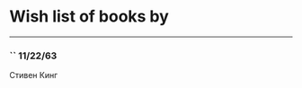 # Wish list of books by [](https://plus.google.com/u/0/105823803547377667756/)
---

### `` 11/22/63
Стивен Кинг

